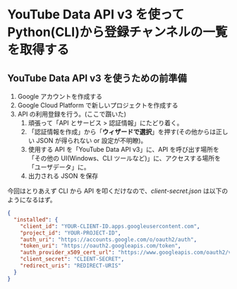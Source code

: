 # YouTube Data API v3 を使って Python(CLI)から登録チャンネルの一覧を取得する

## YouTube Data API v3 を使うための前準備

1. Google アカウントを作成する
2. Google Cloud Platform で新しいプロジェクトを作成する
3. API の利用登録を行う。(ここで躓いた)
   1. 頑張って「API とサービス > 認証情報」にたどり着く。
   2. 「認証情報を作成」から「**ウィザードで選択**」を押す(その他からは正しい JSON が得られない or 設定が不明瞭)。
   3. 使用する API を「YouTube Data API v3」に、API を呼び出す場所を「その他の UI(Windows、CLI ツールなど)」に、アクセスする場所を「ユーザデータ」に。
   4. 出力される JSON を保存

今回はとりあえず CLI から API を叩くだけなので、_client-secret.json_ は以下のようになるはず。

```json
{
  "installed": {
    "client_id": "YOUR-CLIENT-ID.apps.googleusercontent.com",
    "project_id": "YOUR-PROJECT-ID",
    "auth_uri": "https://accounts.google.com/o/oauth2/auth",
    "token_uri": "https://oauth2.googleapis.com/token",
    "auth_provider_x509_cert_url": "https://www.googleapis.com/oauth2/v1/certs",
    "client_secret": "CLIENT-SECRET",
    "redirect_uris": "REDIRECT-URIS"
  }
}
```
